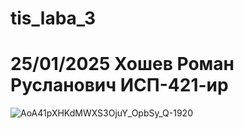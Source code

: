 # tis_laba_3
# 25/01/2025 Хошев  Роман Русланович ИСП-421-ир
![AoA41pXHKdMWXS3OjuY_OpbSy_Q-1920](https://github.com/user-attachments/assets/570efd85-1613-49c2-a847-8e9225f67000)

